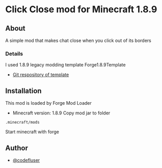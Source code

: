 # Click Close mod for Minecraft 1.8.9

## About 
A simple mod that makes chat close when you click out of its borders

### Details
I used 1.8.9 legacy modding template Forge1.8.9Template

- [Git respository of template](https://github.com/nea89o/Forge1.8.9Template/tree/master)
## Installation

This mod is loaded by Forge Mod Loader 
- Minecraft version: 1.8.9
Copy mod jar to folder 
```
.minecraft/mods
```
Start minecraft with forge 


## Author

- [@codefluser](https://github.com/CodeFlusher)


